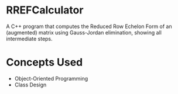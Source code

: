 # RREFCalculator
A C++ program that computes the Reduced Row Echelon Form of an (augmented) matrix using Gauss-Jordan elimination, showing all intermediate steps. 

# Concepts Used
- Object-Oriented Programming
- Class Design
